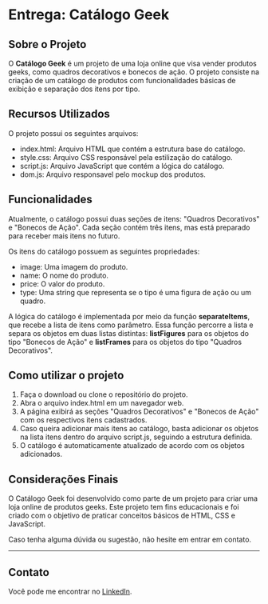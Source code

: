 
# Entrega: Catálogo Geek #

## Sobre o Projeto

O **Catálogo Geek** é um projeto de uma loja online que visa vender produtos geeks, como quadros decorativos e bonecos de ação. O projeto consiste na criação de um catálogo de produtos com funcionalidades básicas de exibição e separação dos itens por tipo.

## Recursos Utilizados

O projeto possui os seguintes arquivos:

- index.html: Arquivo HTML que contém a estrutura base do catálogo.
- style.css: Arquivo CSS responsável pela estilização do catálogo.
- script.js: Arquivo JavaScript que contém a lógica do catálogo.
- dom.js: Arquivo responsavel pelo mockup dos produtos.

## Funcionalidades

Atualmente, o catálogo possui duas seções de itens: "Quadros Decorativos" e "Bonecos de Ação". Cada seção contém três itens, mas está preparado para receber mais itens no futuro.

Os itens do catálogo possuem as seguintes propriedades:

- image: Uma imagem do produto.
- name: O nome do produto.
- price: O valor do produto.
- type: Uma string que representa se o tipo é uma figura de ação ou um quadro.

A lógica do catálogo é implementada por meio da função **separateItems**, que recebe a lista de itens como parâmetro. Essa função percorre a lista e separa os objetos em duas listas distintas: **listFigures** para os objetos do tipo "Bonecos de Ação" e **listFrames** para os objetos do tipo "Quadros Decorativos".

## Como utilizar o projeto

1. Faça o download ou clone o repositório do projeto.
2. Abra o arquivo index.html em um navegador web.
3. A página exibirá as seções "Quadros Decorativos" e "Bonecos de Ação" com os respectivos itens cadastrados.
4. Caso queira adicionar mais itens ao catálogo, basta adicionar os objetos na lista itens dentro do arquivo script.js, seguindo a estrutura definida.
5. O catálogo é automaticamente atualizado de acordo com os objetos adicionados.

## Considerações Finais

O Catálogo Geek foi desenvolvido como parte de um projeto para criar uma loja online de produtos geeks. Este projeto tem fins educacionais e foi criado com o objetivo de praticar conceitos básicos de HTML, CSS e JavaScript.

Caso tenha alguma dúvida ou sugestão, não hesite em entrar em contato.

---

## Contato

Você pode me encontrar no [LinkedIn](https://www.linkedin.com/in/lucasbatista-dev/).

